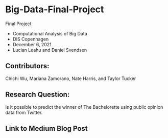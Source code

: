 # Big-Data-Final-Project
Final Project
- Computational Analysis of Big Data
- DIS Copenhagen 
- December 6, 2021
- Lucian Leahu and Daniel Svendsen

## Contributors:
Chichi Wu, Mariana Zamorano, Nate Harris, and Taylor Tucker

## Research Question:
Is it possible to predict the winner of The Bachelorette using public opinion data from Twitter. 

## Link to Medium Blog Post

